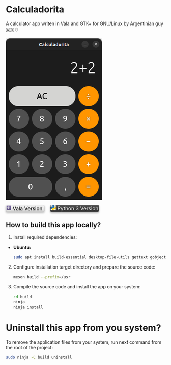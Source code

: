 # Calculadorita

A calculator app writen in Vala and GTK+ for GNU/Linux by Argentinian guy 🇦🇷 🖱️

![screenshot](./data/media/screenshot1.png)

<a href="https://github.com/lozanotux/calculadorita/tree/main" target="_blank" style="max-width: 100%;background-image: linear-gradient(to bottom, #f5f5f5, #d3d3d3);border-color: rgba(0, 0, 0, .8);box-shadow: inset 0 0 0 1px rgba(255, 255, 255, .02), inset 0 1px 0 0 rgba(255, 255, 255, .2), inset 0 -1px 0 0 rgba(255, 255, 255, .05), 0 3px 6px rgba(0, 0, 0, .16), 0 3px 6px rgba(0, 0, 0, .16);overflow: hidden;transition: all 200ms cubic-bezier(0.4, 0, 0.2, 1);color: #000!important;text-shadow: 0 1px rgba(0,0,0,.3);-webkit-appearance: none;border: 1px solid rgba(0,0,0,.2);border-radius: 3px;cursor: pointer;font-family: inherit;font-size: 16px;outline: none;text-align: center;text-decoration: none;">
  <img src="data/media/vala.png" alt="Vala icon" class="launchpad-icon" width="16px">
  Vala Version
</a>&nbsp;&nbsp;&nbsp;&nbsp;
<a href="https://github.com/lozanotux/calculadorita/tree/python-version" target="_blank" style="max-width: 100%;background-image: linear-gradient(to bottom, #4d4d4d, #333);border-color: rgba(0, 0, 0, .8);box-shadow: inset 0 0 0 1px rgba(255, 255, 255, .02), inset 0 1px 0 0 rgba(255, 255, 255, .2), inset 0 -1px 0 0 rgba(255, 255, 255, .05), 0 3px 6px rgba(0, 0, 0, .16), 0 3px 6px rgba(0, 0, 0, .23);overflow: hidden;transition: all 200ms cubic-bezier(0.4, 0, 0.2, 1);color: #fff;text-shadow: 0 1px rgba(0,0,0,.3);-webkit-appearance: none;border: 1px solid rgba(0,0,0,.2);border-radius: 3px;cursor: pointer;font-family: inherit;font-size: 16px;outline: none;text-align: center;text-decoration: none;">
  <img src="data/media/python.png" alt="Github icon" class="launchpad-icon" width="16px">
  Python 3 Version
</a>
<div id="main-description" class="container-fluid">
           
</div>

## How to build this app locally?

1. Install required dependencies:
  * **Ubuntu:**
    ```bash
    sudo apt install build-essential desktop-file-utils gettext gobject-introspection libgee-0.8-dev libgirepository1.0-dev libglib2.0-dev libgtk-4-dev libxml2-dev libxml2-utils meson cmake valac valadoc libmatheval-dev python3
    ```

2. Configure installation target directory and prepare the source code:
    ```bash
    meson build --prefix=/usr
    ```

3. Compile the source code and install the app on your system:
    ```bash
    cd build
    ninja
    ninja install
    ```

# Uninstall this app from you system?

To remove the application files from your system, run next command from the root of the project:
```bash
sudo ninja -C build uninstall
```